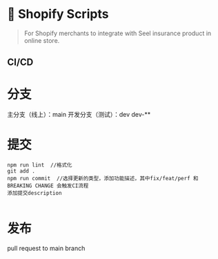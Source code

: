 # 🚀 Shopify Scripts

> For Shopify merchants to integrate with Seel insurance product in online store.

## CI/CD


# 分支
主分支（线上）：main
开发分支（测试）：dev  dev-**

# 提交
```
npm run lint  //格式化
git add .
npm run commit  //选择更新的类型，添加功能描述，其中fix/feat/perf 和 BREAKING CHANGE 会触发CI流程
添加提交description
  
```
# 发布
pull request to main branch